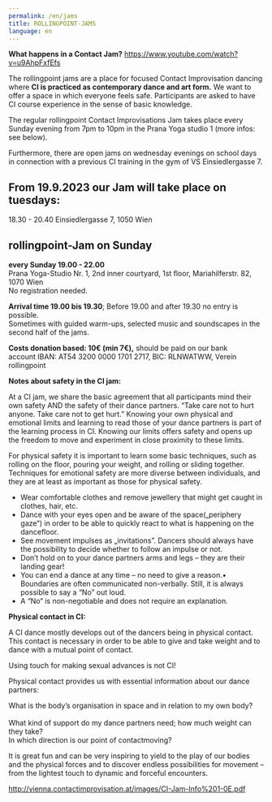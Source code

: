 ```yaml
---
permalink: /en/jams
title: ROLLINGPOINT-JAMS
language: en
---
```

**What happens in a Contact Jam?** <https://www.youtube.com/watch?v=u9AhpFxfEfs>

The rollingpoint jams are a place for focused Contact Improvisation dancing where **CI is practiced as contemporary dance and art form.** We want to offer a space in which everyone feels safe. Participants are asked to have CI course experience in the sense of basic knowledge.

The regular rollingpoint Contact Improvisations Jam takes place every Sunday evening from 7pm to 10pm in the Prana Yoga studio 1 (more infos: see below).

Furthermore, there are open jams on wednesday evenings on school days in connection with a previous CI training in the gym of VS Einsiedlergasse 7.

## From 19.9.2023 our Jam will take place on tuesdays:

18.30 - 20.40 Einsiedlergasse 7, 1050 Wien

## rollingpoint-Jam on Sunday

**every  Sunday 19.00 - 22.00**\
Prana Yoga-Studio Nr. 1, 2nd inner courtyard, 1st floor, Mariahilferstr. 82, 1070 Wien\
No registration needed.

**Arrival time 19.00 bis 19.30**; Before 19.00 and after 19.30 no entry is possible.\
Sometimes with guided warm-ups, selected music and soundscapes in the second half of the jams.

**Costs donation based:  10€ (min 7€),** should be paid on our bank account IBAN: AT54 3200 0000 1701 2717, BIC: RLNWATWW, Verein rollingpoint

**Notes about safety in the CI jam:**

At a CI jam, we share the basic agreement that all participants mind their own safety AND the safety of their dance partners. “Take care not to hurt anyone. Take care not to get hurt.” Knowing your own physical and emotional limits and learning to read those of your dance partners is part of the learning process in CI. Knowing our limits offers safety and opens up the freedom to move and experiment in close proximity to these limits.

For physical safety it is important to learn some basic techniques, such as rolling on the floor, pouring your weight, and rolling or sliding together. Techniques for emotional safety are more diverse between individuals, and they are at least as important as those for physical safety.

* Wear comfortable clothes and remove jewellery that might get caught in clothes, hair, etc.
* Dance with your eyes open and be aware of the space(„periphery gaze“) in order to be able to quickly react to what is happening on the dancefloor.
* See movement impulses as „invitations”. Dancers should always have the possibility to decide whether to follow an impulse or not.
* Don’t hold on to your dance partners arms and legs – they are their landing gear!
* You can end a dance at any time – no need to give a reason.• Boundaries are often communicated non-verbally. Still, it is always possible to say a “No” out loud.
* A “No“ is non-negotiable and does not require an explanation.

**Physical contact in CI:**

A CI dance mostly develops out of the dancers being in physical contact. This contact is necessary in order to be able to give and take weight and to dance with a mutual point of contact.

Using touch for making sexual advances is not CI!

Physical contact provides us with essential information about our dance partners:

What is the body’s organisation in space and in relation to my own body?\
\
What kind of support do my dance partners need; how much weight can they take? \
In which direction is our point of contactmoving?

It is great fun and can be very inspiring to yield to the play of our bodies and the physical forces and to discover endless possibilities for movement – from the lightest touch to dynamic and forceful encounters.

<http://vienna.contactimprovisation.at/images/CI-Jam-Info%201-0E.pdf>